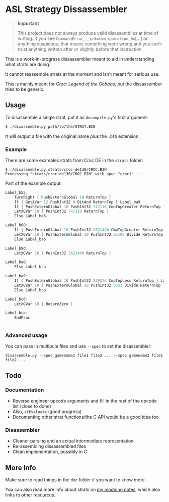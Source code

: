 # ASL Strategy Dissassembler

> **Important**
> 
> This project does not always produce vaild disassemblies at time of writing. If you see `CommandError`, `__unknown_operation_0x`[...] or anything suspicous, that means something went wrong and you can't trust anything written after or slightly before that instruction.

This is a work-in-progress dissassembler meant to aid in understanding what strats are doing.

It cannot reassemble strats at the moment and isn't meant for serious use.

This is mainly meant for *Croc: Legend of the Gobbos*, but the dissassember tries to be generic.

## Usage

To disassemble a single strat, put it as `decompile.py`'s first argument:

```zsh
$ ./disassemble.py path/to/the/STRAT.BIN
```

It will output a file with the original name plus the `.DIS` extension.

### Example

There are some examples strats from Croc DE in the `strats` folder:

```
$ ./disassemble.py strats/croc-de130/CROC.BIN
Processing "strats/croc-de130/CROC.BIN" with spec "croc1" ⋅⋅⋅
```

Part of the example output:

```c
Label_b55:
	TurnRight { PushExternGlobal 10 ReturnTop }
	If { GetAVar 12 PushInt32 8 BitAnd ReturnTop } Label_ba9
	If { PushExternGlobal 10 PushInt32 747110 CmpTopGreater ReturnTop } Label_b80
	LetXGVar 10 { PushInt32 747110 ReturnTop }
	Else Label_ba6

Label_b80:
	If { PushExternGlobal 10 PushInt32 2621440 CmpTopGreater ReturnTop } Label_b9d
	LetXGVar 10 { PushExternGlobal 10 PushInt32 85196 Divide ReturnTop }
	Else Label_ba6

Label_b9d:
	LetXGVar 10 { PushInt32 2621440 ReturnTop }

Label_ba6:
	Else Label_bca

Label_ba9:
	If { PushExternGlobal 10 PushInt32 229376 CmpTopLess ReturnTop } Label_bc6
	LetXGVar 10 { PushExternGlobal 10 PushInt32 6553 Divide ReturnTop }
	Else Label_bca

Label_bc6:
	LetXGVar 10 { ReturnZero }

Label_bca:
	EndProc
	
```

### Advanced usage

You can pass in multipule files and use `--spec` to set the disassembler:

```
disassemble.py --spec gamename1 file1 file2 ... --spec gamename2 file1 file2 ...
```

## Todo

### Documentation

 * Reverse engineer opcode arguments and fill in the rest of the opcode list (close to done)
 * Also, `stEvaluate` (good progress)
 * Documenting other strat functions/the C API would be a good idea too

### Disassembler

 * Cleaner parsing and an actual intermediate representation
 * Re-assembling dissassembled files
 * Clean implementation, possibly in C

## More Info

Make sure to read things in the `doc` folder if you want to know more.

You can also read more info about strats on [my modding notes](https://gist.github.com/knot126/bb80efbc838972e8e477ed7eaabdb221#stratigies-script-information), which also links to other resources.
